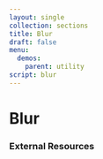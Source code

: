 ```yaml
---
layout: single
collection: sections
title: Blur
draft: false
menu:
  demos:
    parent: utility
script: blur
---
```


# Blur

### External Resources
